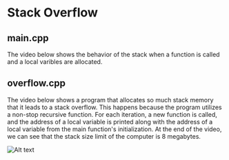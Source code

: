 # Stack Overflow

## main.cpp
The video below shows the behavior of the stack when a function is called and a local varibles are allocated.

## overflow.cpp
The video below shows a program that allocates so much stack memory that it leads to a stack overflow. This happens because the program utilizes a non-stop recursive function. For each iteration, a new function is called, and the address of a local variable is printed along with the address of a local variable from the main function's initialization. At the end of the video, we can see that the stack size limit of the computer is 8 megabytes.

![Alt text](stack_overflow.gif)
